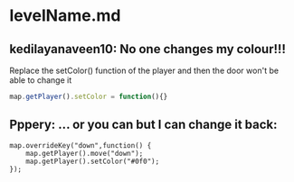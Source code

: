 # levelName.md
## kedilayanaveen10: No one changes my colour!!!
Replace the setColor() function of the player and then the door won't be able to change it
```javascript
map.getPlayer().setColor = function(){}
```
## Pppery: ... or you can but I can change it back:
```
map.overrideKey("down",function() {
    map.getPlayer().move("down");
    map.getPlayer().setColor("#0f0");
});
```
